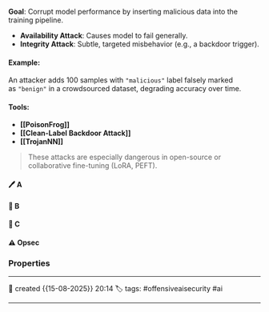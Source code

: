
**Goal**: Corrupt model performance by inserting malicious data into the training pipeline.

- **Availability Attack**: Causes model to fail generally.
- **Integrity Attack**: Subtle, targeted misbehavior (e.g., a backdoor trigger).

#### [](https://redteamleaders.coursestack.com/courses/4cc576dd-934b-4289-a100-8a233fe07ef2/take/13-adversarial-ml-techniques-for-offensive-operations#user-content-example)Example:

An attacker adds 100 samples with `"malicious"` label falsely marked as `"benign"` in a crowdsourced dataset, degrading accuracy over time.

#### [](https://redteamleaders.coursestack.com/courses/4cc576dd-934b-4289-a100-8a233fe07ef2/take/13-adversarial-ml-techniques-for-offensive-operations#user-content-tools)Tools:

- **[[PoisonFrog]]**
- **[[Clean-Label Backdoor Attack]]**
- **[[TrojanNN]]**

> These attacks are especially dangerous in open-source or collaborative fine-tuning (LoRA, PEFT).

#### 🖊️ A


#### 📔 B


####  📗 C


#### ⚠ Opsec




### Properties
---
📆 created   {{15-08-2025}} 20:14
🏷️ tags: #offensiveaisecurity #ai

---

